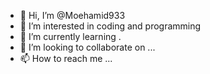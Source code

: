 - 👋 Hi, I’m @Moehamid933
- 👀 I’m interested in coding and programming 
- 🌱 I’m currently learning .
- 💞️ I’m looking to collaborate on ...
- 📫 How to reach me ...

<!---
Moehamid933/Moehamid933 is a ✨ special ✨ repository because its `README.md` (this file) appears on your GitHub profile.
You can click the Preview link to take a look at your changes.
--->
